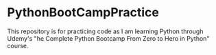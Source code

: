 # PythonBootCampPractice
This repository is for practicing code as I am learning Python through Udemy's "he Complete Python Bootcamp From Zero to Hero in Python" course.
